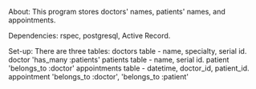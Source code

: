 About: This program stores doctors' names, patients' names, and appointments.

Dependencies: rspec, postgresql, Active Record.

Set-up: There are three tables: 
  doctors table - name, specialty, serial id.  doctor 'has_many :patients'
  patients table - name, serial id.  patient 'belongs_to :doctor'
  appointments table - datetime, doctor_id, patient_id.  appointment 'belongs_to :doctor', 'belongs_to :patient'

